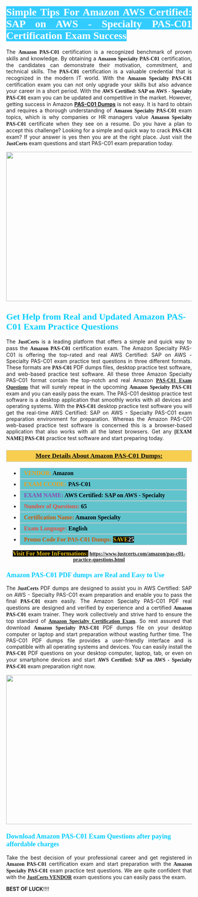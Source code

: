 <h1 style="text-align: justify;"><span style="color:#ffffff;"><span style="font-family:Georgia,serif;"><strong><span style="background-color:#33ccff;">Simple Tips For Amazon AWS Certified: SAP on AWS - Specialty PAS-C01 Certification Exam Success</span></strong></span></span></h1>

<p style="text-align: justify;">The <span style="font-family:Georgia,serif;"><strong>Amazon PAS-C01</strong></span> certification is a recognized benchmark of proven skills and knowledge. By obtaining a <span style="font-family:Georgia,serif;"><strong>Amazon Specialty&nbsp;PAS-C01</strong></span> certification, the candidates can demonstrate their motivation, commitment, and technical skills. The <span style="font-family:Georgia,serif;"><strong> PAS-C01</strong></span> certification is a valuable credential that is recognized in the modern IT world. With the <span style="font-family:Georgia,serif;"><strong>Amazon Specialty PAS-C01</strong></span> certification exam you can not only upgrade your skills but also advance your career in a short period. With the <span style="font-family:Georgia,serif;"><strong>AWS Certified: SAP on AWS - Specialty PAS-C01</strong></span> exam you can be updated and competitive in the market. However, getting success in Amazon <strong><a href="https://www.justcerts.com/amazon/pas-c01-practice-questions.html">PAS-C01 Dumps</a></strong>&nbsp;is not easy. It is hard to obtain and requires a thorough understanding of <span style="font-family:Georgia,serif;"><strong>Amazon Specialty PAS-C01</strong></span> exam topics, which is why companies or HR managers value <span style="font-family:Georgia,serif;"><strong>Amazon Specialty PAS-C01</strong></span> certificate when they see on a resume. Do you have a plan to accept this challenge? Looking for a simple and quick way to crack <span style="font-family:Georgia,serif;"><strong> PAS-C01</strong></span> exam? If your answer is yes then you are at the right place. Just visit the <span style="font-family:Georgia,serif;"><span style="font-size:14px;"><strong>JustCerts</strong></span></span>&nbsp;exam questions and start PAS-C01 exam preparation today.</p>

<p style="text-align: center;"><a href="https://www.justcerts.com/amazon/pas-c01-practice-questions.html"><img alt="" src="https://i.imgur.com/JNYhfyb.jpg" style="width: 720px; height: 405px;" /></a></p>

<h2 style="margin-right:0in; margin-left:0in"><span style="color:#00ccff;"><span style="font-family:Georgia,serif;"><strong><span style="font-size:18pt">Get Help from Real and Updated Amazon PAS-C01 Exam Practice Questions</span></strong></span></span></h2>

<p style="text-align: justify;">The <span style="font-size:14px;"><span style="font-family:Georgia,serif;"><strong>JustCerts</strong></span></span>&nbsp;is a leading platform that offers a simple and quick way to pass the <span style="font-family:Georgia,serif;"><strong>Amazon PAS-C01</strong></span> certification exam. The Amazon Specialty&nbsp;PAS-C01 is offering the top-rated and real AWS Certified: SAP on AWS - Specialty PAS-C01&nbsp;exam practice test questions in three different formats. These formats are <span style="font-family:Georgia,serif;"><strong> PAS-C01</strong></span> PDF dumps files, desktop practice test software, and web-based practice test software. All these three Amazon Specialty PAS-C01 format contain the top-notch and real Amazon <span style="font-family:Georgia,serif;"><strong><a href="https://www.justcerts.com/amazon/pas-c01-practice-questions.html">PAS-C01 Exam Questions</a></strong></span> that will surely repeat in the upcoming <span style="font-family:Georgia,serif;"><strong>Amazon Specialty PAS-C01</strong></span> exam and you can easily pass the exam. The PAS-C01 desktop practice test software is a desktop application that smoothly works with all devices and operating systems. With the <span style="font-family:Georgia,serif;"><strong> PAS-C01</strong></span> desktop practice test software you will get the real-time AWS Certified: SAP on AWS - Specialty PAS-C01 exam preparation environment for preparation. Whereas the Amazon PAS-C01 web-based practice test software is concerned this is a browser-based application that also works with all the latest browsers. Get any <span style="font-family:Georgia,serif;"><strong>[EXAM NAME] PAS-C01</strong></span> practice test software and start preparing today.</p>

<h3 style="background: #f7ce50; border: 1px solid rgb(204, 204, 204); padding: 5px 10px; text-align: center;"><span style="font-family:Georgia,serif;"><u><u><span style="color:#000000;"><span style="font-size:11pt"><span style="line-height:normal"><b><span style="font-size:13.0pt"><span cambria="">More Details About Amazon PAS-C01 Dumps:</span></span></b></span></span></span></u></u></span></h3>

<ul>
	<li style="margin:0cm 10pt">
	<div style="background:#61c4cd; border: 1px solid rgb(204, 204, 204); padding: 5px 10px; text-align: justify;"><span style="font-family:Georgia,serif;"><span style="font-size:11pt"><span style="line-height:normal"><b><span style="font-size:12.0pt"><span new="" roman="" times=""><span style="color:#f39c12;">VENDOR:</span> <span style="color:#000000;">Amazon</span></span></span></b></span></span></span></div>
	</li>
	<li style="margin:0cm 10pt">
	<div style="background: #61c4cd; border: 1px solid rgb(204, 204, 204); padding: 5px 10px; text-align: justify;"><span style="font-family:Georgia,serif;"><span style="font-size:11pt"><span style="line-height:normal"><b><span style="font-size:12.0pt"><span new="" roman="" times=""><span style="color:#f39c12;">EXAM CCODE:</span> <span style="color:#000000;">PAS-C01</span></span></span></b></span></span></span></div>
	</li>
	<li style="margin:0cm 10pt">
	<div style="background: #61c4cd; border: 1px solid rgb(204, 204, 204); padding: 5px 10px; text-align: justify;"><span style="font-family:Georgia,serif;"><span style="font-size:11pt"><span style="line-height:normal"><b><span style="font-size:12.0pt"><span new="" roman="" times=""><span style="color:#8e44ad;">EXAM NAME:</span> <span style="color:#000000;">AWS Certified: SAP on AWS - Specialty</span></span></span></b></span></span></span></div>
	</li>
	<li style="margin:0cm 10pt">
	<div style="background: #61c4cd; border: 1px solid rgb(204, 204, 204); padding: 5px 10px;"><span style="font-family:Georgia,serif;"><span style="font-size:11pt"><span style="line-height:normal"><b><span style="font-size:12.0pt"><span new="" roman="" times=""><span style="color:#e74c3c;">Number of Questions:</span><span style="color:#000000;"><span style="color:#f1c40f;"> </span>65</span></span></span></b></span></span></span></div>
	</li>
	<li style="margin:0cm 10pt">
	<div style="background: #61c4cd; border: 1px solid rgb(204, 204, 204); padding: 5px 10px; text-align: justify;"><span style="font-family:Georgia,serif;"><span style="font-size:11pt"><span style="line-height:normal"><b><span style="font-size:12.0pt"><span new="" roman="" times=""><span style="color:#d35400;">Certification Name:</span><span style="color:#000000;"> Amazon Specialty</span></span></span></b></span></span></span></div>
	</li>
	<li style="margin:0cm 10pt">
	<div style="background: #61c4cd; border: 1px solid rgb(204, 204, 204); padding: 5px 10px; text-align: justify;"><span style="font-family:Georgia,serif;"><span style="font-size:11pt"><span style="line-height:normal"><b><span style="font-size:12.0pt"><span new="" roman="" times=""><span style="color:#e74c3c;">Exam Language:</span> <span style="color:#000000;">English</span></span></span></b></span></span></span></div>
	</li>
	<li style="margin:0cm 10pt">
	<div style="background: #61c4cd; border: 1px solid rgb(204, 204, 204); padding: 5px 10px;"><span style="font-family:Georgia,serif;"><span style="font-size:11pt"><span style="line-height:normal"><b><span style="font-size:12.0pt"><span new="" roman="" times=""><span style="color:#d35400;">Promo Code For PAS-C01 Dumps:</span><span style="color:#f1c40f;"> <span style="background-color:#000000;">SAVE</span></span><span style="color:#ffffff;"><span style="background-color:#000000;">25</span></span></span></span></b></span></span></span></div>
	</li>
</ul>

<p style="text-align: center;"><span style="font-family:Georgia,serif;"><strong><span style="font-size:16px;"><span style="color:#f1c40f;"><span style="background-color:#000000;">Visit For More InFormations:</span></span></span> <a href="https://www.justcerts.com/amazon/pas-c01-practice-questions.html">https://www.justcerts.com/amazon/pas-c01-practice-questions.html</a></strong></span></p>

<h3 style="margin-right:0in; margin-left:0in"><span style="color:#00ccff;"><span style="font-family:Georgia,serif;"><strong><span style="font-size:13.5pt">Amazon PAS-C01 PDF dumps are Real and Easy to Use</span></strong></span></span></h3>

<p style="text-align: justify;">The <span style="font-size:14px;"><span style="font-family:Georgia,serif;"><strong>JustCerts</strong></span></span>&nbsp;PDF dumps are designed to assist you in AWS Certified: SAP on AWS - Specialty PAS-C01 exam preparation and enable you to pass the final <span style="font-family:Georgia,serif;"><strong> PAS-C01</strong></span>&nbsp;exam easily. The Amazon Specialty PAS-C01 PDF real questions are designed and verified by experience and a certified <span style="font-family:Georgia,serif;"><strong>Amazon PAS-C01</strong></span> exam trainer. They work collectively and strive hard to ensure the top standard of <span style="font-family:Georgia,serif;"><strong><a href="https://www.justcerts.com/amazon/amazon-specialty-certification-exams.html">Amazon Specialty&nbsp;Certification Exam</a></strong></span>. So rest assured that download <span style="font-family:Georgia,serif;"><strong>Amazon Specialty PAS-C01</strong></span> PDF dumps file on your desktop computer or laptop and start preparation without wasting further time. The PAS-C01 PDF dumps file provides a user-friendly interface and is compatible with all operating systems and devices. You can easily install the <span style="font-family:Georgia,serif;"><strong> PAS-C01</strong></span> PDF questions on your desktop computer, laptop, tab, or even on your smartphone devices and start <span style="font-family:Georgia,serif;"><strong>AWS Certified: SAP on AWS - Specialty PAS-C01</strong></span> exam preparation right now.</p>

<p style="text-align: center;"><a href="https://www.justcerts.com/amazon/pas-c01-practice-questions.html"><img alt="" src="https://i.imgur.com/FssxWlc.jpg" style="width: 720px; height: 405px;" /></a></p>

<h3 style="margin-right:0in; margin-left:0in"><span style="color:#00ccff;"><span style="font-family:Georgia,serif;"><strong><span style="font-size:13.5pt">Download Amazon PAS-C01 Exam Questions after paying affordable charges</span></strong></span></span></h3>

<p style="text-align: justify;">Take the best decision of your professional career and get registered in <span style="font-family:Georgia,serif;"><strong>Amazon PAS-C01</strong></span> certification exam and start preparation with the <span style="font-family:Georgia,serif;"><strong>Amazon Specialty PAS-C01</strong></span> exam practice test questions. We are quite confident that with the <a href="https://www.justcerts.com/amazon-certification-exams.html"><span style="font-size:14px;"><span style="font-family:Georgia,serif;"><strong>JustCerts VENDOR</strong></span></span></a> exam questions you can easily pass the exam.</p>

<p><span style="font-size:14px;"><strong>BEST OF LUCK</strong>!!!!</span></p>
